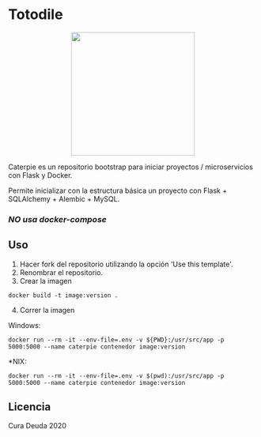# Totodile

<div style="text-align:center"><img src="https://img.pokemondb.net/artwork/vector/large/totodile.png" width="250"/></div>

Caterpie es un repositorio bootstrap para iniciar proyectos / microservicios con Flask y Docker.

Permite inicializar con la estructura básica un proyecto con Flask + SQLAlchemy + Alembic + MySQL.

### *NO usa docker-compose*

## Uso

1. Hacer fork del repositorio utilizando la opción 'Use this template'.
2. Renombrar el repositorio.
3. Crear la imagen
```shell
docker build -t image:version .
```
4. Correr la imagen

Windows:
```
docker run --rm -it --env-file=.env -v ${PWD}:/usr/src/app -p 5000:5000 --name caterpie contenedor image:version
```
*NIX:
```
docker run --rm -it --env-file=.env -v $(pwd):/usr/src/app -p 5000:5000 --name caterpie contenedor image:version
```

## Licencia

Cura Deuda 2020
